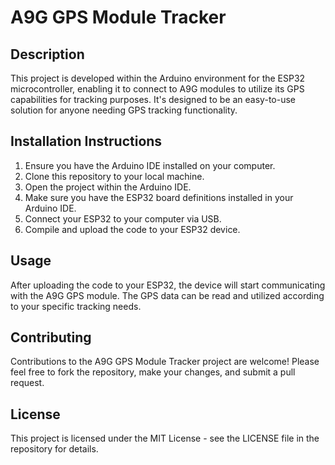 # A9G GPS Module Tracker

## Description
This project is developed within the Arduino environment for the ESP32 microcontroller, enabling it to connect to A9G modules to utilize its GPS capabilities for tracking purposes. It's designed to be an easy-to-use solution for anyone needing GPS tracking functionality.

## Installation Instructions
1. Ensure you have the Arduino IDE installed on your computer.
2. Clone this repository to your local machine.
3. Open the project within the Arduino IDE.
4. Make sure you have the ESP32 board definitions installed in your Arduino IDE.
5. Connect your ESP32 to your computer via USB.
6. Compile and upload the code to your ESP32 device.

## Usage
After uploading the code to your ESP32, the device will start communicating with the A9G GPS module. The GPS data can be read and utilized according to your specific tracking needs.

## Contributing
Contributions to the A9G GPS Module Tracker project are welcome! Please feel free to fork the repository, make your changes, and submit a pull request.

## License
This project is licensed under the MIT License - see the LICENSE file in the repository for details.
